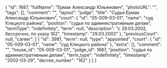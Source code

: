 {
    "id": 1687,
    "fullName": "Ермак Александр Юльянович",
    "photoURL": "",
    "tags": [],
    "comment": "",
    "layout": "judge",
    "title": "Судья Ермак Александр Юльянович",
    "court": {
        "id": "05-009-03-01",
        "name": "суд Клецкого района",
        "position": "судья по административным делам",
        "termType": "indefinitely",
        "term": null,
        "description": "c 29.03.2002, бессрочно, по указу 162",
        "timestamp": "29.03.2002"
    },
    "previousCourt": null,
    "career": [
        {
            "id": 3981,
            "term": null,
            "type": "appointed",
            "court": {
                "id": "05-009-03-01",
                "name": "суд Клецкого района"
            },
            "extra": [],
            "comment": "",
            "house_id": "05-009-03-01",
            "judge_id": 1687,
            "position": "судья по административным делам",
            "term_type": "indefinitely",
            "timestamp": "2002-03-29",
            "decree_number": "162"
        }
    ]
}